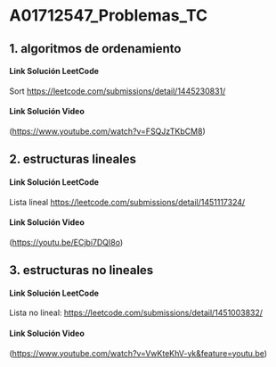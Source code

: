 # A01712547_Problemas_TC

## 1. algoritmos de ordenamiento
#### Link Solución LeetCode
 Sort https://leetcode.com/submissions/detail/1445230831/
 
#### Link Solución Video
  (https://www.youtube.com/watch?v=FSQJzTKbCM8)

## 2. estructuras lineales
#### Link Solución LeetCode
  Lista lineal https://leetcode.com/submissions/detail/1451117324/

#### Link Solución Video
  (https://youtu.be/ECjbi7DQI8o)
  
## 3. estructuras no lineales 
#### Link Solución LeetCode
 Lista no lineal: https://leetcode.com/submissions/detail/1451003832/
 
#### Link Solución Video
  (https://www.youtube.com/watch?v=VwKteKhV-yk&feature=youtu.be)
